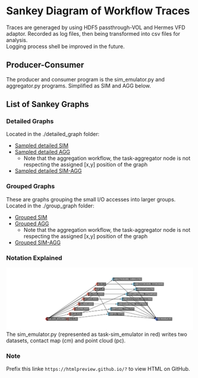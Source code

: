 # Sankey Diagram of Workflow Traces
Traces are generaged by using HDF5 passthrough-VOL and Hermes VFD adaptor. Recorded as log files, then being transformed into csv files for analysis.\
Logging process shell be improved in the future.

## Producer-Consumer
The producer and consumer program is the sim_emulator.py and aggregator.py programs. Simplified as SIM and AGG below.

## List of Sankey Graphs
### Detailed Graphs 
Located in the ./detailed_graph folder:
- [Sampled detailed SIM](https://htmlpreview.github.io/?https://github.com/candiceT233/local-co-scheduling/blob/sankey-graph/sankey_diagram/detailed_graph/sankey-sampled-sim_w-vol-vfd-.html)
- [Sampled detailed AGG](https://htmlpreview.github.io/?https://github.com/candiceT233/local-co-scheduling/blob/sankey-graph/sankey_diagram/detailed_graph/sankey-sampled-agg-vol-vfd.html)
    - Note that the aggregation workflow, the task-aggregator node is not respecting the assigned [x,y] position of the graph
- [Sampled detailed SIM-AGG](https://htmlpreview.github.io/?https://github.com/candiceT233/local-co-scheduling/blob/sankey-graph/sankey_diagram/detailed_graph/sankey-sampled-agg-vol-vfd.html)

### Grouped Graphs
These are graphs grouping the small I/O accesses into larger groups. \
Located in the ./group_graph folder:
- [Grouped SIM](https://htmlpreview.github.io/?https://github.com/candiceT233/local-co-scheduling/blob/sankey-graph/sankey_diagram/group_graph/sankey-grouped-sim-vol-vfd-.html)
- [Grouped AGG](https://htmlpreview.github.io/?https://github.com/candiceT233/local-co-scheduling/blob/sankey-graph/sankey_diagram/group_graph/sankey-grouped-agg-vol-vfd.html)
    - Note that the aggregation workflow, the task-aggregator node is not respecting the assigned [x,y] position of the graph
- [Grouped SIM-AGG](https://htmlpreview.github.io/?https://github.com/candiceT233/local-co-scheduling/blob/sankey-graph/sankey_diagram/group_graph/sankey-grouped-sim_agg-vol-vfd.html)

### Notation Explained
![Simulation Data Object Diagram](group_graph/networkx-grouped-sim.png)
The sim_emulator.py (represented as task-sim_emulator in red) writes two datasets, contact map (cm) and point cloud (pc).

### Note
Prefix this linke `https://htmlpreview.github.io/?` to view HTML on GitHub.